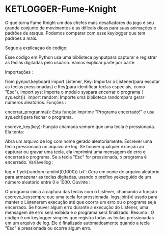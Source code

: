 # KETLOGGER-Fume-Knight
O que torna Fume Knight um dos chefes mais desafiadores do jogo é seu grande conjunto de movimentos e as difíceis dicas para suas animações e padrões de ataque. Podemos comparar com esse keylogger que tem padroes a mais.

Segue a explicaçao do codigo:


Esse código em Python usa uma biblioteca pynputpara capturar e registrar as teclas digitadas pelo usuário. Vamos explicar parte por parte:

Importações :

from pynput.keyboard import Listener, Key: Importar o Listener(para escutar as teclas pressionadas) e Key(para identificar teclas especiais, como "Esc").
import sys: Importa o módulo syspara encerrar o programa ( sys.exit()).
import random: Importe uma biblioteca randompara gerar números aleatórios.
Funções :

encerrar_progranma(): Esta função imprime "Programa encerrado!" e usa sys.exit()para fechar o programa.

escreve_key(key): Função chamada sempre que uma tecla é pressionada. Ela tenta:

Abra um arquivo de log com nome gerado aleatoriamente.
Escrever uma tecla pressionada no arquivo de log.
Se houver qualquer exceção ao capturar ou gravar uma tecla, ela imprimirá uma mensagem de erro e encerrará o programa.
Se a tecla "Esc" for pressionada, o programa é encerrado.
Variávellog :

log = f'yek{random.randint(0,1000)}.txt': Gera um nome de arquivo aleatório para armazenar as teclas digitadas, usando o prefixo yekseguido de um número aleatório entre 0 e 1000.
Ouvinte :

O programa inicia a captura das teclas com o Listener, chamando a função escreve_keysempre que uma tecla for pressionada.
logs.join()é usado para manter o Listenerem execução até que ocorra um erro ou o programa seja encerrado.
Se houver algum erro durante a execução do Listener, uma mensagem de erro será exibida e o programa será finalizado.
Resumo : O código é um keylogger simples que registra todas as teclas pressionadas em um arquivo de log. Ele é finalizado automaticamente quando a tecla "Esc" é pressionada ou ocorre algum erro.
